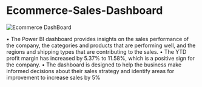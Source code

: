 # Ecommerce-Sales-Dashboard
![Ecommerce DashBoard](https://github.com/Owais-Khalid/Ecommerce-Sales/assets/120569550/1e6095b0-247e-4a42-8f2f-85fe9912007d)

•	The Power BI dashboard provides insights on the sales performance of the company, the categories and products that are performing well, and the regions and shipping types that are contributing to the sales.
•	The YTD profit margin has increased by 5.37% to 11.58%, which is a positive sign for the company.
•	The dashboard is designed to help the business make informed decisions about their sales strategy and identify areas for improvement to increase sales by 5%
